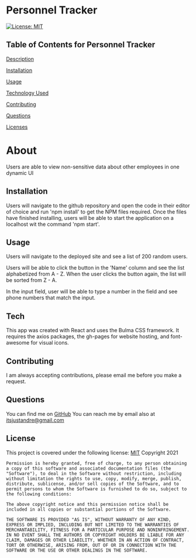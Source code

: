 
# Personnel Tracker
[![License: MIT](https://img.shields.io/badge/License-MIT-yellow.svg)](https://opensource.org/licenses/MIT)
          
 ## Table of Contents for Personnel Tracker
          
[Description](#About)
          
[Installation](#Installation)
          
[Usage](#Usage)
          
[Technology Used](#Tech)
          
[Contributing](#Contributing)
          
[Questions](#Questions)
          
[Licenses](#Licenses)
          
# About
Users are able to view non-sensitive data about other employees in one dynamic UI
## Installation
Users will navigate to the github repository and open the code in their editor of choice and run 'npm install' to get the NPM files required. Once the files have finished installing, users will be able to start the application on a localhost wit the command 'npm start'.
## Usage
Users will navigate to the deployed site and see a list of 200 random users.

Users will be able to click the button in the 'Name' column and see the list alphabetized from A - Z. When the user clicks the button again, the list will be sorted from Z - A.


In the input field, user will be able to type a number in the field and see phone numbers that match the input.
## Tech
This app was created with React and uses the Bulma CSS framework. It requires the axios packages, the gh-pages for website hosting, and font-awesome for visual icons.          
          
## Contributing
I am always accepting contributions, please email me before you make a request.
          
## Questions
You can find me on [GitHub](https://www.github.com/AndreDiop) 
You can reach me by email also at itsjustandre@gmail.com
## License
This project is covered under the following 
license:
[MIT](https://opensource.org/licenses/MIT)
Copyright 2021

    Permission is hereby granted, free of charge, to any person obtaining a copy of this software and associated documentation files (the "Software"), to deal in the Software without restriction, including without limitation the rights to use, copy, modify, merge, publish, distribute, sublicense, and/or sell copies of the Software, and to permit persons to whom the Software is furnished to do so, subject to the following conditions:
    
    The above copyright notice and this permission notice shall be included in all copies or substantial portions of the Software.
    
    THE SOFTWARE IS PROVIDED "AS IS", WITHOUT WARRANTY OF ANY KIND, EXPRESS OR IMPLIED, INCLUDING BUT NOT LIMITED TO THE WARRANTIES OF MERCHANTABILITY, FITNESS FOR A PARTICULAR PURPOSE AND NONINFRINGEMENT. IN NO EVENT SHALL THE AUTHORS OR COPYRIGHT HOLDERS BE LIABLE FOR ANY CLAIM, DAMAGES OR OTHER LIABILITY, WHETHER IN AN ACTION OF CONTRACT, TORT OR OTHERWISE, ARISING FROM, OUT OF OR IN CONNECTION WITH THE SOFTWARE OR THE USE OR OTHER DEALINGS IN THE SOFTWARE.
    
    
        
